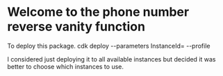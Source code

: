 # Welcome to the phone number reverse vanity function
To deploy this package.
 cdk deploy --parameters InstanceId=<Amazon Connect ARN> --profile <Your profile>

I considered just deploying it to all available instances but decided it was better to choose which instances to use.
